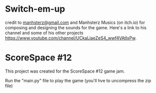 # Switch-em-up

credit to manhsterz@gmail.com and Manhsterz Musics (on itch.io) for composing and designing the sounds for the game. Here's a link to his channel and some of his other projects https://www.youtube.com/channel/UCkaLiaeZeS4_wwf4VAtIxPw.


# ScoreSpace #12

This project was created for the ScoreSpace #12 game jam.

Run the "main.py" file to play the game (you'll hve to uncompress the zip file)
